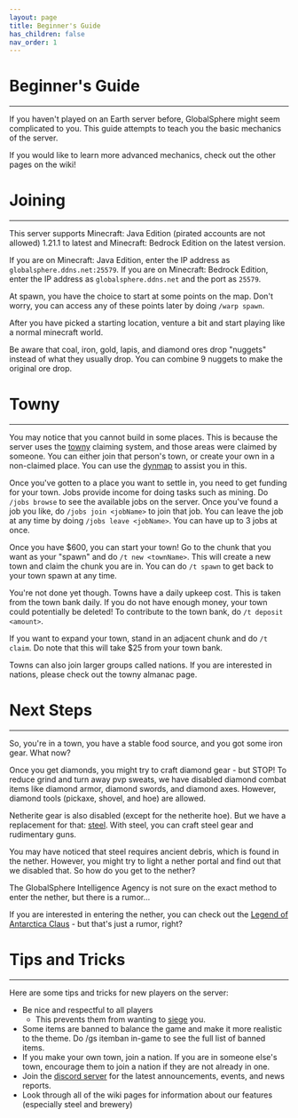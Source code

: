 ```yaml
---
layout: page
title: Beginner's Guide
has_children: false
nav_order: 1
---
```


# **Beginner's Guide**
---
If you haven't played on an Earth server before, GlobalSphere might seem complicated to you. This guide attempts to teach you the basic mechanics of the server.  

If you would like to learn more advanced mechanics, check out the other pages on the wiki!  

# **Joining**
---
This server supports Minecraft: Java Edition (pirated accounts are not allowed) 1.21.1 to latest and Minecraft: Bedrock Edition on the latest version.  

If you are on Minecraft: Java Edition, enter the IP address as `globalsphere.ddns.net:25579`. If you are on Minecraft: Bedrock Edition, enter the IP address as `globalsphere.ddns.net` and the port as `25579`.  

At spawn, you have the choice to start at some points on the map. Don't worry, you can access any of these points later by doing `/warp spawn`.

After you have picked a starting location, venture a bit and start playing like a normal minecraft world.  

Be aware that coal, iron, gold, lapis, and diamond ores drop "nuggets" instead of what they usually drop. You can combine 9 nuggets to make the original ore drop.  

# **Towny**
---
You may notice that you cannot build in some places. This is because the server uses the [towny](https://globalspheremc.github.io/Towny/) claiming system, and those areas were claimed by someone. You can either join that person's town, or create your own in a non-claimed place. You can use the [dynmap](http://globalmap.ddns.net) to assist you in this.  

Once you've gotten to a place you want to settle in, you need to get funding for your town. Jobs provide income for doing tasks such as mining. Do `/jobs browse` to see the available jobs on the server. Once you've found a job you like, do `/jobs join <jobName>` to join that job. You can leave the job at any time by doing `/jobs leave <jobName>`. You can have up to 3 jobs at once.  

Once you have $600, you can start your town! Go to the chunk that you want as your "spawn" and do `/t new <townName>`. This will create a new town and claim the chunk you are in. You can do `/t spawn` to get back to your town spawn at any time.

You're not done yet though. Towns have a daily upkeep cost. This is taken from the town bank daily. If you do not have enough money, your town could potentially be deleted! To contribute to the town bank, do `/t deposit <amount>`.

If you want to expand your town, stand in an adjacent chunk and do `/t claim`. Do note that this will take $25 from your town bank.

Towns can also join larger groups called nations. If you are interested in nations, please check out the towny almanac page.

# **Next Steps**
---
So, you're in a town, you have a stable food source, and you got some iron gear. What now?  

Once you get diamonds, you might try to craft diamond gear - but STOP! To reduce grind and turn away pvp sweats, we have disabled diamond combat items like diamond armor, diamond swords, and diamond axes. However, diamond tools (pickaxe, shovel, and hoe) are allowed.  

Netherite gear is also disabled (except for the netherite hoe). But we have a replacement for that: [steel](https://globalspheremc.github.io/Steel.html). With steel, you can craft steel gear and rudimentary guns.  

You may have noticed that steel requires ancient debris, which is found in the nether. However, you might try to light a nether portal and find out that we disabled that. So how do you get to the nether?  

The GlobalSphere Intelligence Agency is not sure on the exact method to enter the nether, but there is a rumor...  

If you are interested in entering the nether, you can check out the [Legend of Antarctica Claus](https://globalspheremc.github.io/Legends/AntarcticaClaus.html) - but that's just a rumor, right?  

# **Tips and Tricks**
---
Here are some tips and tricks for new players on the server:  
- Be nice and respectful to all players
  - This prevents them from wanting to [siege](https://globalspheremc.github.io/Towny/War.html) you.
- Some items are banned to balance the game and make it more realistic to the theme. Do /gs itemban in-game to see the full list of banned items.
- If you make your own town, join a nation. If you are in someone else's town, encourage them to join a nation if they are not already in one.
- Join the [discord server](https://discord.gg/RnVwUZmMY3) for the latest announcements, events, and news reports.
- Look through all of the wiki pages for information about our features (especially steel and brewery)
